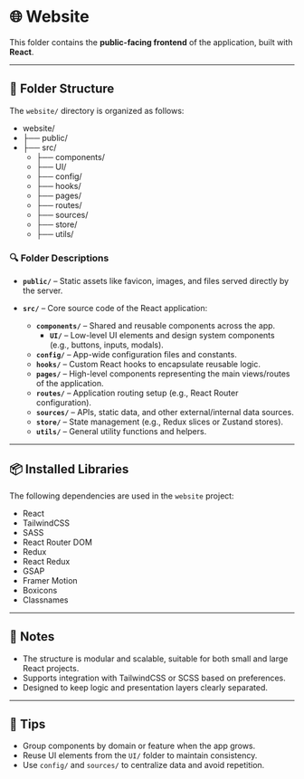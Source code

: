 # 🌐 Website

This folder contains the **public-facing frontend** of the application, built with **React**.

---

## 📁 Folder Structure

The `website/` directory is organized as follows:
- website/ 
- ├── public/ 
- ├── src/ 
  - ├── components/  
  - ├── UI/ 
  - ├── config/ 
  - ├── hooks/ 
  - ├── pages/ 
  - ├── routes/ 
  - ├── sources/ 
  - ├── store/ 
  - ├── utils/


### 🔍 Folder Descriptions

- **`public/`** – Static assets like favicon, images, and files served directly by the server.

- **`src/`** – Core source code of the React application:
  - **`components/`** – Shared and reusable components across the app.
    - **`UI/`** – Low-level UI elements and design system components (e.g., buttons, inputs, modals).
  - **`config/`** – App-wide configuration files and constants.
  - **`hooks/`** – Custom React hooks to encapsulate reusable logic.
  - **`pages/`** – High-level components representing the main views/routes of the application.
  - **`routes/`** – Application routing setup (e.g., React Router configuration).
  - **`sources/`** – APIs, static data, and other external/internal data sources.
  - **`store/`** – State management (e.g., Redux slices or Zustand stores).
  - **`utils/`** – General utility functions and helpers.

---

## 📦 Installed Libraries

The following dependencies are used in the `website` project:

- React
- TailwindCSS
- SASS
- React Router DOM
- Redux
- React Redux
- GSAP
- Framer Motion
- Boxicons
- Classnames

---

## 🚀 Notes

- The structure is modular and scalable, suitable for both small and large React projects.
- Supports integration with TailwindCSS or SCSS based on preferences.
- Designed to keep logic and presentation layers clearly separated.

---

## 🧠 Tips

- Group components by domain or feature when the app grows.
- Reuse UI elements from the `UI/` folder to maintain consistency.
- Use `config/` and `sources/` to centralize data and avoid repetition.